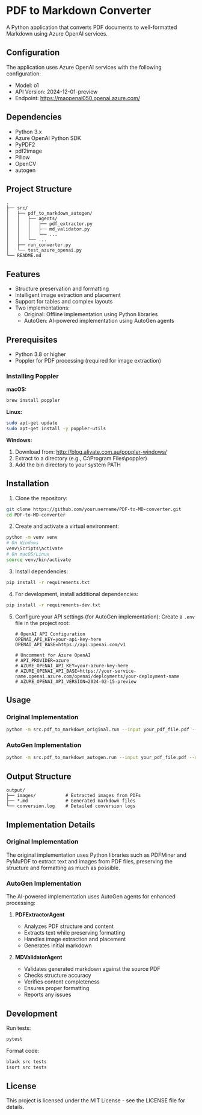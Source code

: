 # PDF to Markdown Converter

A Python application that converts PDF documents to well-formatted Markdown using Azure OpenAI services.

## Configuration

The application uses Azure OpenAI services with the following configuration:
- Model: o1
- API Version: 2024-12-01-preview
- Endpoint: https://maopenai050.openai.azure.com/

## Dependencies

- Python 3.x
- Azure OpenAI Python SDK
- PyPDF2
- pdf2image
- Pillow
- OpenCV
- autogen

## Project Structure

```
.
├── src/
│   ├── pdf_to_markdown_autogen/
│   │   ├── agents/
│   │   │   ├── pdf_extractor.py
│   │   │   ├── md_validator.py
│   │   │   └── ...
│   │   └── ...
│   ├── run_converter.py
│   └── test_azure_openai.py
└── README.md
```

## Features

- Structure preservation and formatting
- Intelligent image extraction and placement
- Support for tables and complex layouts
- Two implementations:
  - Original: Offline implementation using Python libraries
  - AutoGen: AI-powered implementation using AutoGen agents

## Prerequisites

- Python 3.8 or higher
- Poppler for PDF processing (required for image extraction)

### Installing Poppler

**macOS:**
```bash
brew install poppler
```

**Linux:**
```bash
sudo apt-get update
sudo apt-get install -y poppler-utils
```

**Windows:**
1. Download from: http://blog.alivate.com.au/poppler-windows/
2. Extract to a directory (e.g., C:\Program Files\poppler)
3. Add the bin directory to your system PATH

## Installation

1. Clone the repository:
```bash
git clone https://github.com/yourusername/PDF-to-MD-converter.git
cd PDF-to-MD-converter
```

2. Create and activate a virtual environment:
```bash
python -m venv venv
# On Windows
venv\Scripts\activate
# On macOS/Linux
source venv/bin/activate
```

3. Install dependencies:
```bash
pip install -r requirements.txt
```

4. For development, install additional dependencies:
```bash
pip install -r requirements-dev.txt
```

5. Configure your API settings (for AutoGen implementation):
   Create a `.env` file in the project root:

   ```
   # OpenAI API Configuration
   OPENAI_API_KEY=your-api-key-here
   OPENAI_API_BASE=https://api.openai.com/v1
   
   # Uncomment for Azure OpenAI
   # API_PROVIDER=azure
   # AZURE_OPENAI_API_KEY=your-azure-key-here
   # AZURE_OPENAI_API_BASE=https://your-service-name.openai.azure.com/openai/deployments/your-deployment-name
   # AZURE_OPENAI_API_VERSION=2024-02-15-preview
   ```

## Usage

### Original Implementation

```bash
python -m src.pdf_to_markdown_original.run --input your_pdf_file.pdf --output output/result.md
```

### AutoGen Implementation

```bash
python -m src.pdf_to_markdown_autogen.run --input your_pdf_file.pdf --output output/result.md
```

## Output Structure

```
output/
├── images/           # Extracted images from PDFs
├── *.md              # Generated markdown files
└── conversion.log    # Detailed conversion logs
```

## Implementation Details

### Original Implementation
The original implementation uses Python libraries such as PDFMiner and PyMuPDF to extract text and images from PDF files, preserving the structure and formatting as much as possible.

### AutoGen Implementation
The AI-powered implementation uses AutoGen agents for enhanced processing:

1. **PDFExtractorAgent**
   - Analyzes PDF structure and content
   - Extracts text while preserving formatting
   - Handles image extraction and placement
   - Generates initial markdown

2. **MDValidatorAgent**
   - Validates generated markdown against the source PDF
   - Checks structure accuracy
   - Verifies content completeness
   - Ensures proper formatting
   - Reports any issues

## Development

Run tests:
```bash
pytest
```

Format code:
```bash
black src tests
isort src tests
```

## License

This project is licensed under the MIT License - see the LICENSE file for details.